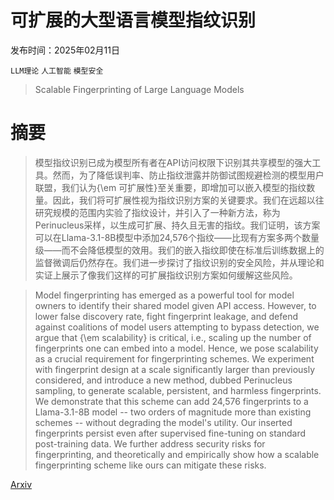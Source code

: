 # 可扩展的大型语言模型指纹识别

发布时间：2025年02月11日

`LLM理论` `人工智能` `模型安全`

> Scalable Fingerprinting of Large Language Models

# 摘要

> 模型指纹识别已成为模型所有者在API访问权限下识别其共享模型的强大工具。然而，为了降低误判率、防止指纹泄露并防御试图规避检测的模型用户联盟，我们认为{\em 可扩展性}至关重要，即增加可以嵌入模型的指纹数量。因此，我们将可扩展性视为指纹识别方案的关键要求。我们在远超以往研究规模的范围内实验了指纹设计，并引入了一种新方法，称为Perinucleus采样，以生成可扩展、持久且无害的指纹。我们证明，该方案可以在Llama-3.1-8B模型中添加24,576个指纹——比现有方案多两个数量级——而不会降低模型的效用。我们的嵌入指纹即使在标准后训练数据上的监督微调后仍然存在。我们进一步探讨了指纹识别的安全风险，并从理论和实证上展示了像我们这样的可扩展指纹识别方案如何缓解这些风险。

> Model fingerprinting has emerged as a powerful tool for model owners to identify their shared model given API access. However, to lower false discovery rate, fight fingerprint leakage, and defend against coalitions of model users attempting to bypass detection, we argue that {\em scalability} is critical, i.e., scaling up the number of fingerprints one can embed into a model. Hence, we pose scalability as a crucial requirement for fingerprinting schemes. We experiment with fingerprint design at a scale significantly larger than previously considered, and introduce a new method, dubbed Perinucleus sampling, to generate scalable, persistent, and harmless fingerprints. We demonstrate that this scheme can add 24,576 fingerprints to a Llama-3.1-8B model -- two orders of magnitude more than existing schemes -- without degrading the model's utility. Our inserted fingerprints persist even after supervised fine-tuning on standard post-training data. We further address security risks for fingerprinting, and theoretically and empirically show how a scalable fingerprinting scheme like ours can mitigate these risks.

[Arxiv](https://arxiv.org/abs/2502.07760)